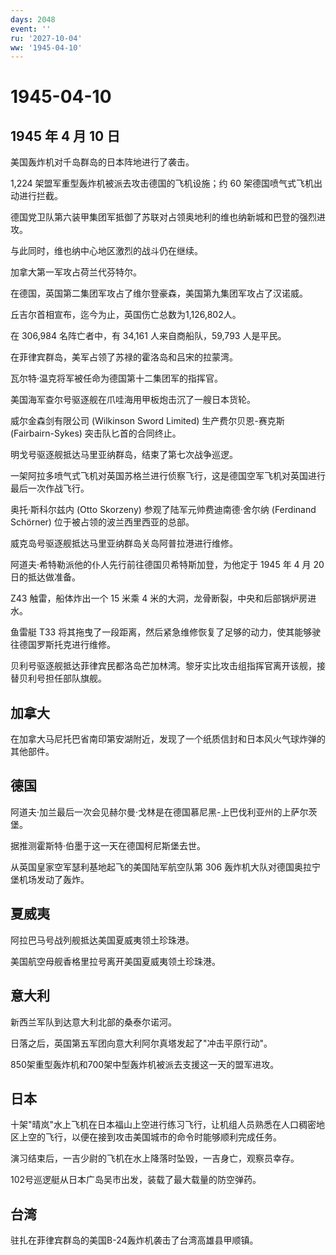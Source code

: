 ```yaml
---
days: 2048
event: ''
ru: '2027-10-04'
ww: '1945-04-10'
---
```


# 1945-04-10

## 1945 年 4 月 10 日

美国轰炸机对千岛群岛的日本阵地进行了袭击。

1,224 架盟军重型轰炸机被派去攻击德国的飞机设施；约 60
架德国喷气式飞机出动进行拦截。

德国党卫队第六装甲集团军抵御了苏联对占领奥地利的维也纳新城和巴登的强烈进攻。

与此同时，维也纳中心地区激烈的战斗仍在继续。

加拿大第一军攻占荷兰代芬特尔。

在德国，英国第二集团军攻占了维尔登豪森，美国第九集团军攻占了汉诺威。

丘吉尔首相宣布，迄今为止，英国伤亡总数为1,126,802人。

在 306,984 名阵亡者中，有 34,161 人来自商船队，59,793 人是平民。

在菲律宾群岛，美军占领了苏禄的霍洛岛和吕宋的拉蒙湾。

瓦尔特·温克将军被任命为德国第十二集团军的指挥官。

美国海军查尔号驱逐舰在爪哇海用甲板炮击沉了一艘日本货轮。

威尔金森剑有限公司 (Wilkinson Sword Limited) 生产费尔贝恩-赛克斯
(Fairbairn-Sykes) 突击队匕首的合同终止。

明戈号驱逐舰抵达马里亚纳群岛，结束了第七次战争巡逻。

一架阿拉多喷气式飞机对英国苏格兰进行侦察飞行，这是德国空军飞机对英国进行最后一次作战飞行。

奥托·斯科尔兹内 (Otto Skorzeny) 参观了陆军元帅费迪南德·舍尔纳 (Ferdinand
Schörner) 位于被占领的波兰西里西亚的总部。

威克岛号驱逐舰抵达马里亚纳群岛关岛阿普拉港进行维修。

阿道夫·希特勒派他的仆人先行前往德国贝希特斯加登，为他定于 1945 年 4 月
20 日的抵达做准备。

Z43 触雷，船体炸出一个 15 米乘 4
米的大洞，龙骨断裂，中央和后部锅炉房进水。

鱼雷艇 T33
将其拖曳了一段距离，然后紧急维修恢复了足够的动力，使其能够驶往德国罗斯托克进行维修。

贝利号驱逐舰抵达菲律宾民都洛岛芒加林湾。黎牙实比攻击组指挥官离开该舰，接替贝利号担任部队旗舰。

## 加拿大

在加拿大马尼托巴省南印第安湖附近，发现了一个纸质信封和日本风火气球炸弹的其他部件。

## 德国

阿道夫·加兰最后一次会见赫尔曼·戈林是在德国慕尼黑-上巴伐利亚州的上萨尔茨堡。

据推测霍斯特·伯墨于这一天在德国柯尼斯堡去世。

从英国皇家空军瑟利基地起飞的美国陆军航空队第 306
轰炸机大队对德国奥拉宁堡机场发动了轰炸。

## 夏威夷

阿拉巴马号战列舰抵达美国夏威夷领土珍珠港。

美国航空母舰香格里拉号离开美国夏威夷领土珍珠港。

## 意大利

新西兰军队到达意大利北部的桑泰尔诺河。

日落之后，英国第五军团向意大利阿尔真塔发起了"冲击平原行动"。

850架重型轰炸机和700架中型轰炸机被派去支援这一天的盟军进攻。

## 日本

十架"晴岚"水上飞机在日本福山上空进行练习飞行，让机组人员熟悉在人口稠密地区上空的飞行，以便在接到攻击美国城市的命令时能够顺利完成任务。

演习结束后，一吉少尉的飞机在水上降落时坠毁，一吉身亡，观察员幸存。

102号巡逻艇从日本广岛吴市出发，装载了最大载量的防空弹药。

## 台湾

驻扎在菲律宾群岛的美国B-24轰炸机袭击了台湾高雄县甲顺镇。
